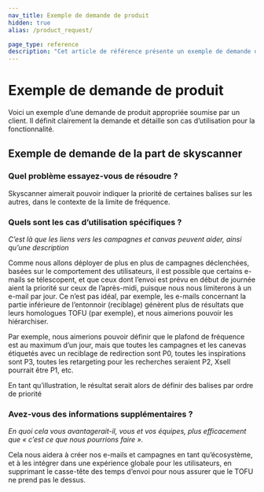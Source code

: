 ```yaml
---
nav_title: Exemple de demande de produit
hidden: true
alias: /product_request/

page_type: reference
description: "Cet article de référence présente un exemple de demande de produit."
---
```


# Exemple de demande de produit
 
Voici un exemple d’une demande de produit appropriée soumise par un client. Il définit clairement la demande et détaille son cas d’utilisation pour la fonctionnalité. 
 
## Exemple de demande de la part de skyscanner
 
### Quel problème essayez-vous de résoudre ? 
Skyscanner aimerait pouvoir indiquer la priorité de certaines balises sur les autres, dans le contexte de la limite de fréquence.
 
### Quels sont les cas d’utilisation spécifiques ? 
_C’est là que les liens vers les campagnes et canvas peuvent aider, ainsi qu’une description_
 
Comme nous allons déployer de plus en plus de campagnes déclenchées, basées sur le comportement des utilisateurs, il est possible que certains e-mails se télescopent, et que ceux dont l’envoi est prévu en début de journée aient la priorité sur ceux de l’après-midi, puisque nous nous limiterons à un e-mail par jour. Ce n’est pas idéal, par exemple, les e-mails concernant la partie inférieure de l’entonnoir (reciblage) génèrent plus de résultats que leurs homologues TOFU (par exemple), et nous aimerions pouvoir les hiérarchiser.
 
Par exemple, nous aimerions pouvoir définir que le plafond de fréquence est au maximum d’un jour, mais que toutes les campagnes et les canevas étiquetés avec un reciblage de redirection sont P0, toutes les inspirations sont P3, toutes les retargeting pour les recherches seraient P2, Xsell pourrait être P1, etc.
 
En tant qu’illustration, le résultat serait alors de définir des balises par ordre de priorité
 
### Avez-vous des informations supplémentaires ? 
_En quoi cela vous avantagerait-il, vous et vos équipes, plus efficacement que « c’est ce que nous pourrions faire »._

Cela nous aidera à créer nos e-mails et campagnes en tant qu’écosystème, et à les intégrer dans une expérience globale pour les utilisateurs, en supprimant le casse-tête des temps d’envoi pour nous assurer que le TOFU ne prend pas le dessus.
